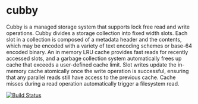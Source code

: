 # cubby

Cubby is a managed storage system that supports lock free read and write operations. Cubby divides a storage collection into fixed width slots.
Each slot in a collection is composed of a metadata header and the contents, which may be encoded with a variety of text encoding schemes or base-64 encoded binary. An in memory LRU cache 
provides fast reads for recently accessed slots, and a garbage collection system automatically frees up cache that exceeds a user-defined cache limit. Slot writes update the in-memory cache
atomically once the write operation is successful, ensuring that any parallel reads still have access to the previous cache. Cache misses during a read operation automatically trigger
a filesystem read.

[![Build Status](http://jeffgabeci.westus2.cloudapp.azure.com:8080/buildStatus/icon?job=Cubby/master)](http://jeffgabeci.westus2.cloudapp.azure.com:8080/job/Cubby/job/master/)
